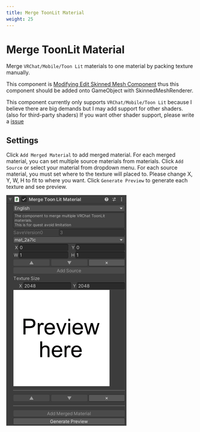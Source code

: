 ```yaml
---
title: Merge ToonLit Material
weight: 25
---
```


# Merge ToonLit Material

Merge `VRChat/Mobile/Toon Lit` materials to one material by packing texture manually.

This component is [Modifying Edit Skinned Mesh Component](../edit-skinned-mesh-components#modifying-component) thus this component should be added onto GameObject with SkinnedMeshRenderer.

This component currently only supports `VRChat/Mobile/Toon Lit` because I believe there are big demands
but I may add support for other shaders. (also for third-party shaders)
If you want other shader support, please write a [issue][issue]

## Settings

Click `Add Merged Material` to add merged material.
For each merged material, you can set multiple source materials from materials.
Click `Add Source` or select your material from dropdown menu.
For each source material, you must set where to the texture will placed to.
Please change X, Y, W, H to fit to where you want.
Click `Generate Preview` to generate each texture and see preview.

![component.png](component.png)

[issue]: https://github.com/anatawa12/AvatarOptimizer/issues/new/choose
